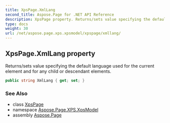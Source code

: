 ```yaml
---
title: XpsPage.XmlLang
second_title: Aspose.Page for .NET API Reference
description: XpsPage property. Returns/sets value specifying the default language used for the current element and for any child or descendant elements
type: docs
weight: 30
url: /net/aspose.page.xps.xpsmodel/xpspage/xmllang/
---
```

## XpsPage.XmlLang property

Returns/sets value specifying the default language used for the current element and for any child or descendant elements.

```csharp
public string XmlLang { get; set; }
```

### See Also

* class [XpsPage](../)
* namespace [Aspose.Page.XPS.XpsModel](../../xpspage/)
* assembly [Aspose.Page](../../../)


